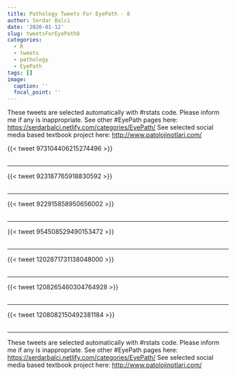 ```yaml
---
title: Pathology Tweets For EyePath - 8
author: Serdar Balci
date: '2020-01-12'
slug: tweetsForEyePath8
categories:
  - R
  - tweets
  - pathology
  - EyePath
tags: []
image:
  caption: ''
  focal_point: ''
---
```



These tweets are selected automatically with #rstats code. Please inform me if any is inappropriate.
See other #EyePath pages here: https://serdarbalci.netlify.com/categories/EyePath/ 
See selected social media based textbook project here: http://www.patolojinotlari.com/

{{< tweet 973104406215274496 >}}
<br>
<br>
<hr>
{{< tweet 923187765918830592 >}}
<br>
<br>
<hr>
{{< tweet 922915858950656002 >}}
<br>
<br>
<hr>
{{< tweet 954508529490153472 >}}
<br>
<br>
<hr>
{{< tweet 1202871731138048000 >}}
<br>
<br>
<hr>
{{< tweet 1208265460304764928 >}}
<br>
<br>
<hr>
{{< tweet 1208082150492381184 >}}
<br>
<br>
<hr>


These tweets are selected automatically with #rstats code. Please inform me if any is inappropriate.
See other #EyePath pages here: https://serdarbalci.netlify.com/categories/EyePath/ 
See selected social media based textbook project here: http://www.patolojinotlari.com/
